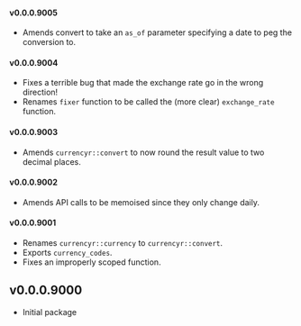 #### v0.0.0.9005

* Amends convert to take an `as_of` parameter specifying a date to peg the conversion to.

#### v0.0.0.9004

* Fixes a terrible bug that made the exchange rate go in the wrong direction!
* Renames `fixer` function to be called the (more clear) `exchange_rate` function.

#### v0.0.0.9003

* Amends `currencyr::convert` to now round the result value to two decimal places.

#### v0.0.0.9002

* Amends API calls to be memoised since they only change daily.

#### v0.0.0.9001

* Renames `currencyr::currency` to `currencyr::convert`.
* Exports `currency_codes`.
* Fixes an improperly scoped function.

## v0.0.0.9000

* Initial package
